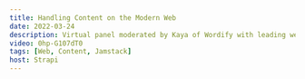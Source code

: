 ```yaml
---
title: Handling Content on the Modern Web
date: 2022-03-24
description: Virtual panel moderated by Kaya of Wordify with leading web personalities Tracy, Lee, Debbie and Kent as we take a dive into what content on the web looks like and how various products across developer tooling, hosting and content management are making leaps to create better, faster experiences for users on the web.
video: 0hp-G107dT0
tags: [Web, Content, Jamstack]
host: Strapi
---
```

